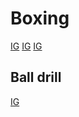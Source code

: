# Boxing

[IG](https://www.instagram.com/reel/C7ka2z5vyWR/)
[IG](https://www.instagram.com/reel/C_3ESPTvYkW/)
[IG](https://www.instagram.com/reel/C2xLYOLt5aS/)

## Ball drill

[IG](https://www.instagram.com/reel/C3kwwsAtCVI/)
